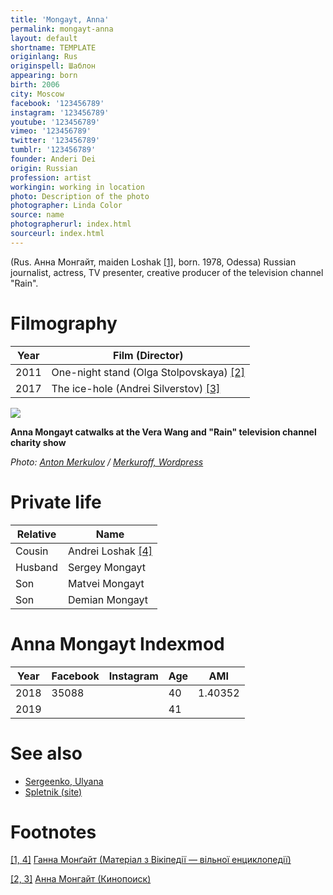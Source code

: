 ```yaml
---
title: 'Mongayt, Anna'
permalink: mongayt-anna
layout: default
shortname: TEMPLATE
originlang: Rus
originspell: Шаблон
appearing: born
birth: 2006
city: Moscow
facebook: '123456789'
instagram: '123456789'
youtube: '123456789'
vimeo: '123456789'
twitter: '123456789'
tumblr: '123456789'
founder: Anderi Dei
origin: Russian
profession: artist
workingin: working in location
photo: Description of the photo
photographer: Linda Color
source: name
photographerurl: index.html
sourceurl: index.html
---
```


(Rus. Анна Монгайт, maiden Loshak <span id="a1">[\[1\]](#f1)</span>, born. 1978, Odessa) Russian journalist, actress, TV presenter, creative producer of the television channel "Rain".

# Filmography

|Year|Film (Director)|
|----|-----|
|2011|One-night stand (Olga Stolpovskaya) <span id="a2"> [\[2\]](#f2)</span>|
|2017|The ice-hole (Andrei Silverstov) <span id="a2">[\[3\]](#f2)</span>|


![](https://merkuroff.files.wordpress.com/2013/10/img_4073.jpg)

**Anna Mongayt catwalks at the Vera Wang and "Rain" television channel charity show**

*Photo: [Anton Merkulov](merkulov-anton) / [Merkuroff, Wordpress](https://merkuroff.wordpress.com/)*

# Private life

|Relative|Name|
|----|-----|
|Cousin|Andrei Loshak <span id="a1">[\[4\]](#f1)</span>|
|Husband|Sergey Mongayt|
|Son|Matvei Mongayt|
|Son|Demian Mongayt|

# Anna Mongayt Indexmod

|Year|Facebook|Instagram|Age|AMI|
|-|-|-|-|-|
|2018|35088||40|1.40352|
|2019|||41||

# See also

+ [Sergeenko, Ulyana](sergeenko-ulyana)
+ [Spletnik (site)](spletnik-site)

# Footnotes

[[1, 4]](#a1) <span id="f1"></span> [Ганна Монґайт (Матеріал з Вікіпедії — вільної енциклопедії)](https://uk.wikipedia.org/wiki/Ганна_Монґайт)

[[2, 3]](#a2) <span id="f2"></span> [Анна Монгайт (Кинопоиск)](https://www.kinopoisk.ru/name/2382185/)
